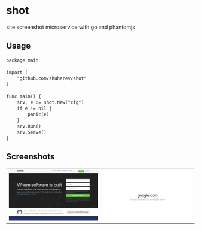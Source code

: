 # shot
site screenshot microservice with go and phantomjs

## Usage 

```
package main

import (
	"github.com/zhuharev/shot"
)

func main() {
	srv, e := shot.New("cfg")
	if e != nil {
		panic(e)
	}
	srv.Run()
	srv.Serve()
}
```

## Screenshots
<table>
  <tr>
    <td width="50%"><img src="https://raw.githubusercontent.com/zhuharev/shot/master/example/github.com.png">
    <td width="50%"><img src="https://raw.githubusercontent.com/zhuharev/shot/master/example/google.com.png">
  </tr>
</table>
